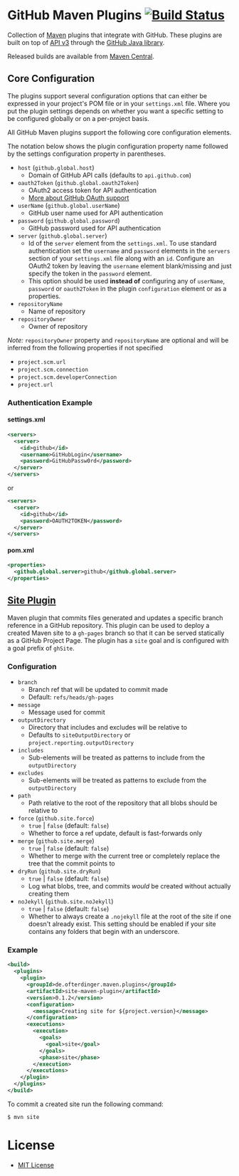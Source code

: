 
# GitHub Maven Plugins [![Build Status](https://travis-ci.org/github/maven-plugins.svg)](https://travis-ci.org/github/maven-plugins)

Collection of [Maven](http://maven.apache.org/) plugins that integrate with GitHub.
These plugins are built on top of [API v3](http://developer.github.com/) through the
[GitHub Java library](https://github.com/eclipse/egit-github/tree/master/org.eclipse.egit.github.core).

Released builds are available from [Maven Central](http://search.maven.org/#search%7Cga%7C1%7Cde.ofterdinger.maven.plugins).

## Core Configuration

The plugins support several configuration options that can either be expressed
in your project's POM file or in your `settings.xml` file. Where you put the
plugin settings depends on whether you want a specific setting to be configured
globally or on a per-project basis.

All GitHub Maven plugins support the following core configuration elements.

The notation below shows the plugin configuration property name followed
by the settings configuration property in parentheses.

* `host` (`github.global.host`)
  * Domain of GitHub API calls (defaults to `api.github.com`)
* `oauth2Token` (`github.global.oauth2Token`)
  * OAuth2 access token for API authentication
  * [More about GitHub OAuth support](http://developer.github.com/v3/oauth/)
* `userName` (`github.global.userName`)
  * GitHub user name used for API authentication
* `password` (`github.global.password`)
  * GitHub password used for API authentication
* `server` (`github.global.server`)
  * Id of the `server` element from the `settings.xml`. To use standard authentication
    set  the `username` and `password` elements in the `servers` section of your
    `settings.xml` file along with an `id`. Configure an OAuth2 token by leaving the
    `username` element blank/missing and just specify the token in the `password` element.
  * This option should be used **instead of** configuring any of `userName`, `password`
    or `oauth2Token` in the plugin `configuration` element or as a properties.
* `repositoryName`
  * Name of repository
* `repositoryOwner`
  * Owner of repository

*Note:* `repositoryOwner` property and `repositoryName` are optional and will be
inferred from the following properties if not specified

 * `project.scm.url`
 * `project.scm.connection`
 * `project.scm.developerConnection`
 * `project.url`

### Authentication Example

#### settings.xml

```xml
<servers>
  <server>
    <id>github</id>
    <username>GitHubLogin</username>
    <password>GitHubPassw0rd</password>
  </server>
</servers>
```
or
```xml
<servers>
  <server>
    <id>github</id>
    <password>OAUTH2TOKEN</password>
  </server>
</servers>
```

#### pom.xml

```xml
<properties>
  <github.global.server>github</github.global.server>
</properties>
```

## [Site Plugin](http://github.github.com/maven-plugins/site-plugin)
Maven plugin that commits files generated and updates a specific branch
reference in a GitHub repository.  This plugin can be used to deploy a created
Maven site to a `gh-pages` branch so that it can be served statically as a
GitHub Project Page.  The plugin has a `site` goal and is configured with a goal
prefix of `ghSite`.

### Configuration

* `branch`
  * Branch ref that will be updated to commit made
  * Default: `refs/heads/gh-pages`
* `message`
  * Message used for commit
* `outputDirectory`
  * Directory that includes and excludes will be relative to
  * Defaults to `siteOutputDirectory` or `project.reporting.outputDirectory`
* `includes`
  * Sub-elements will be treated as patterns to include from the
    `outputDirectory`
* `excludes`
  * Sub-elements will be treated as patterns to exclude from the
    `outputDirectory`
* `path`
  * Path relative to the root of the repository that all blobs should be
    relative to
* `force` (`github.site.force`)
  * `true` | `false` (default: `false`)
  * Whether to force a ref update, default is fast-forwards only
* `merge` (`github.site.merge`)
  * `true` | `false` (default: `false`)
  * Whether to merge with the current tree or completely replace the tree that
    the commit points to
* `dryRun` (`github.site.dryRun`)
  * `true` | `false` (default: `false`)
  * Log what blobs, tree, and commits *would* be created without actually
    creating them
* `noJekyll` (`github.site.noJekyll`)
  * `true` | `false` (default: `false`)
  * Whether to always create a `.nojekyll` file at the root of the site if one
    doesn't already exist.  This setting should be enabled if your site contains
    any folders that begin with an underscore.

### Example
```xml
<build>
  <plugins>
    <plugin>
      <groupId>de.ofterdinger.maven.plugins</groupId>
      <artifactId>site-maven-plugin</artifactId>
      <version>0.1.2</version>
      <configuration>
        <message>Creating site for ${project.version}</message>
      </configuration>
      <executions>
        <execution>
          <goals>
            <goal>site</goal>
          </goals>
          <phase>site</phase>
        </execution>
      </executions>
    </plugin>
  </plugins>
</build>
```

To commit a created site run the following command:

`$ mvn site`

# License
* [MIT License](http://www.opensource.org/licenses/mit-license.php)
